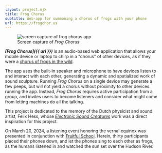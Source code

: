 ```yaml
---
layout: project.njk
title: Frog Chorus
subtitle: Web-app for summoning a chorus of frogs with your phone
url: https://frogchor.us
---
```

<figure class="figure-medium">
  <img src="https://reubenson-portfolio.s3.us-east-1.amazonaws.com/assets/projects/Frog-Chorus-video-capture.gif" alt="screen capture of frog chorus app">
  <figcaption>Screen capture of <em>Frog Chorus</em></figcaption>
</figure>

_**[Frog Chorus]({{ url }})**_ is an audio-based web application that allows your mobile device or laptop to chirp in a "chorus" of other devices, as if they were a [chorus of frogs in the wild](https://www.youtube.com/watch?v=aPAchkz76c8). 

The app uses the built-in speaker and microphone to have devices listen to and interact with each other, generating a dynamic and spatialized work of sound sculpture. Running _Frog Chorus_ on a single device may generate a few peeps, but will not yield a chorus without proximity to other devices running the app. Instead, _Frog Chorus_ requires active participation from a group, and invites users to become listeners and consider what might come from letting machines do all the talking.

This project is dedicated to the memory of the Dutch physicist and sound artist, Felix Hess, whose _[Electronic Sound Creatures](https://isea-archives.siggraph.org/art-events/electronic-sound-creatures-by-felix-hess/)_ work was a direct inspiration for this project. 

On March 20, 2024, a listening event honoring the vernal equinox was presented in conjunction with [Fruitful School](https://fruitful.school/blog/2024-03-13.html). Herein, thirty participants placed their phones down, and let the phones sing to each other as frogs, as the humans listened in and watched the sun set over the Hudson River.


